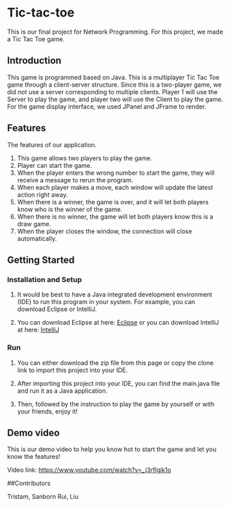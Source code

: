 # Tic-tac-toe

This is our final project for Network Programming. For this project, we made a Tic Tac Toe game. 

## Introduction

This game is programmed based on Java. This is a multiplayer Tic Tac Toe game through a client-server structure.  Since this is a two-player game, we did not use a server corresponding to multiple clients. Player 1 will use the Server to play the game, and player two will use the Client to play the game. For the game display interface, we used JPanel and JFrame to render.

## Features

The features of our application.

1. This game allows two players to play the game.
2. Player can start the game.
3. When the player enters the wrong number to start the game, they will receive a message to rerun the program.
4. When each player makes a move, each window will update the latest action right away.
5. When there is a winner, the game is over, and it will let both players know who is the winner of the game.
6. When there is no winner, the game will let both players know this is a draw game.
7. When the player closes the window, the connection will close automatically.

## Getting Started

### Installation and Setup

1. It would be best to have a Java integrated development environment (IDE) to run this program in your system. For example, you can download Eclipse or IntelliJ.

2. You can download Eclipse at here: [Eclipse](https://www.eclipse.org/downloads/) or you can download IntelliJ at here: [IntelliJ](https://www.jetbrains.com/idea/download/)

### Run

1. You can either download the zip file from this page or copy the clone link to import this project into your IDE.

2. After importing this project into your IDE, you can find the main.java file and run it as a Java application.

3. Then, followed by the instruction to play the game by yourself or with your friends, enjoy it!

## Demo video

This is our demo video to help you know hot to start the game and let you know the features!

Video link: https://www.youtube.com/watch?v=_j3rflgjk1o

##Contributors

Tristam, Sanborn
Rui, Liu
